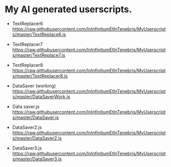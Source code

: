 # My AI generated userscripts.

* TextReplacer6
https://raw.githubusercontent.com/InInfinitumEtInTenebris/MyUserscripts/master/TextReplace6.js

* TextReplacer7
https://raw.githubusercontent.com/InInfinitumEtInTenebris/MyUserscripts/master/TextReplace7.js

* TextReplacer8
https://raw.githubusercontent.com/InInfinitumEtInTenebris/MyUserscripts/master/TextReplacer8.js

* DataSaver (working)
https://raw.githubusercontent.com/InInfinitumEtInTenebris/MyUserscripts/master/DataSaverWork.js

* Data saver.js
https://raw.githubusercontent.com/InInfinitumEtInTenebris/MyUserscripts/master/DataSaver.js

* DataSaver2.js
https://raw.githubusercontent.com/InInfinitumEtInTenebris/MyUserscripts/master/DataSaver2.js

* DataSaver3.js
https://raw.githubusercontent.com/InInfinitumEtInTenebris/MyUserscripts/master/DataSaver3.js